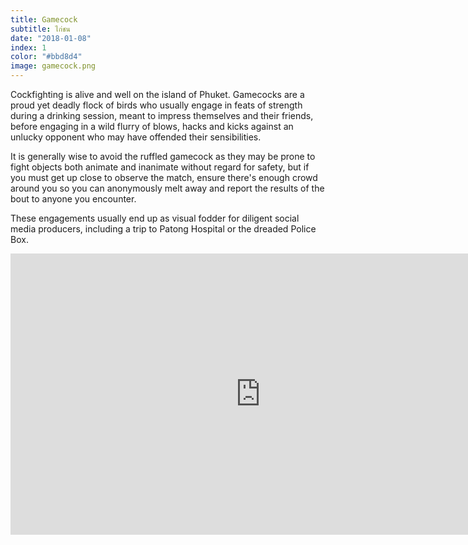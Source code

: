 ```yaml
---
title: Gamecock
subtitle: ไก่ชน
date: "2018-01-08"
index: 1
color: "#bbd8d4"
image: gamecock.png
---
```


Cockfighting is alive and well on the island of Phuket. Gamecocks are a proud yet deadly flock of birds who usually engage in feats of strength during a drinking session, meant to impress themselves and their friends, before engaging in a wild flurry of blows, hacks and kicks against an unlucky opponent who may have offended their sensibilities.

It is generally wise to avoid the ruffled gamecock as they may be prone to fight objects both animate and inanimate without regard for safety, but if you must get up close to observe the match, ensure there's enough crowd around you so you can anonymously melt away and report the results of the bout to anyone you encounter.

These engagements usually end up as visual fodder for diligent social media producers, including a trip to Patong Hospital or the dreaded Police Box.

<iframe width="800" height="450" src="https://www.youtube.com/embed/78ySiCCkySA" frameborder="0" gesture="media" allow="encrypted-media" allowfullscreen></iframe>
